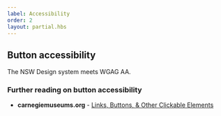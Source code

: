 ```yaml
---
label: Accessibility
order: 2
layout: partial.hbs
---
```

<h2>Button accessibility</h2>
<p>The NSW Design system meets WGAG AA.</p>
<h3>Further reading on button accessibility</h3>
<ul>
  <li><strong>carnegiemuseums.org</strong> - <a href="http://web-accessibility.carnegiemuseums.org/content/buttons/">Links, Buttons, &amp; Other Clickable Elements</a></li>
</ul>
